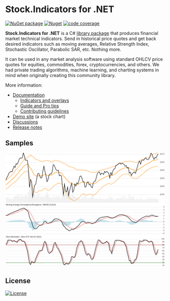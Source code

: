 # Stock.Indicators for .NET

[![NuGet package](https://img.shields.io/nuget/v/skender.stock.indicators?color=blue&logo=NuGet&label=NuGet%20Package)](https://www.nuget.org/packages/Skender.Stock.Indicators)
[![Nuget](https://img.shields.io/nuget/dt/skender.stock.indicators?logo=NuGet&label=Downloads)](https://www.nuget.org/packages/Skender.Stock.Indicators)
[![code coverage](https://img.shields.io/azure-devops/coverage/skender/stock.indicators/21/main?logo=AzureDevOps&label=Code%20Coverage)](https://dev.azure.com/skender/Stock.Indicators/_build/latest?definitionId=21&branchName=main&view=codecoverage-tab)

**Stock.Indicators for .NET** is a C# [library package](https://www.nuget.org/packages/Skender.Stock.Indicators) that produces financial market technical indicators.  Send in historical price quotes and get back desired indicators such as moving averages, Relative Strength Index, Stochastic Oscillator, Parabolic SAR, etc.  Nothing more.

It can be used in any market analysis software using standard OHLCV price quotes for equities, commodities, forex, cryptocurrencies, and others.  We had private trading algorithms, machine learning, and charting systems in mind when originally creating this community library.

More information:

- [Documentation](https://daveskender.github.io/Stock.Indicators/indicators)
  - [Indicators and overlays](https://daveskender.github.io/Stock.Indicators/indicators)
  - [Guide and Pro tips](https://daveskender.github.io/Stock.Indicators/guide)
  - [Contributing guidelines](https://daveskender.github.io/Stock.Indicators/contributing)
- [Demo site](https://stock-charts.azurewebsites.net) (a stock chart)
- [Discussions](https://github.com/DaveSkender/Stock.Indicators/discussions)
- [Release notes](https://github.com/DaveSkender/Stock.Indicators/releases)

## Samples

![image](https://raw.githubusercontent.com/DaveSkender/Stock.Indicators/main/docs/examples.png)

## License

[![License](https://img.shields.io/badge/License-Apache%202.0-blue.svg)](https://opensource.org/licenses/Apache-2.0)
